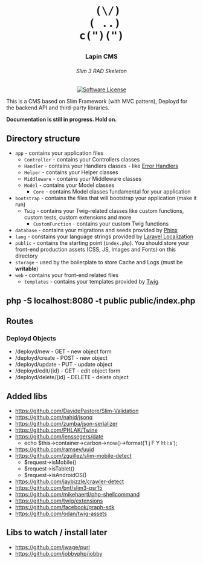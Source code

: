 <h1 align="center">
<pre>
  (\/)
 ( ..)
c(")(")
</pre>
</h1>

<h3 align="center">Lapin CMS</h3>
<h6 align="center">Slim 3 RAD Skeleton</h6>

<div align="center">

  [![Software License](https://img.shields.io/badge/license-MIT-brightgreen.svg)](LICENSE.md)

</div>

This is a CMS based on Slim Framework (with MVC pattern), Deployd for the backend API and third-party libraries.

**Documentation is still in progress. Hold on.**

## Directory structure
- `app` - contains your application files
  - `Controller`  - contains your Controllers classes
  - `Handler` - contains your Handlers classes - like [Error Handlers](https://www.slimframework.com/docs/handlers/error.html)
  - `Helper` - contains your Helper classes
  - `Middleware` - contains your Middleware classes
  - `Model` - contains your Model classes
    - `Core` - contains Model classes fundamental for your application
- `bootstrap` - contains the files that will bootstrap your application (make it run)
  - `Twig` - contains your Twig-related classes like custom functions, custom tests, custom extensions and more
    - `CustomFunction` - contains your custom Twig functions
- `database` - contains your migrations and seeds provided by [Phinx](https://phinx.org)
- `lang` - constains your language strings provided by [Laravel Localization](https://laravel.com/docs/5.5/localization)
- `public` - contains the starting point (`index.php`). You should store your front-end production assets (CSS, JS, Images and Fonts) on this directory
- `storage` - used by the boilerplate to store Cache and Logs (must be **writable**)
- `web` - contains your front-end related files
  - `templates` - contains your templates provided by [Twig](https://twig.symfony.com)

## php -S localhost:8080 -t public public/index.php

## Routes
### Deployd Objects
- /deployd/new - GET - new object form
- /deployd/create - POST - new object
- /deployd/update - PUT - update object
- /deployd/edit/{id} - GET - edit object form
- /deployd/delete/{id} - DELETE - delete object

## Added libs
- https://github.com/DavidePastore/Slim-Validation
- https://github.com/nahid/jsonq 
- https://github.com/zumba/json-serializer
- https://github.com/PHLAK/Twine
- https://github.com/jenssegers/date
    - echo $this->container->carbon->now()->format('l j F Y H:i:s');
- https://github.com/ramsey/uuid
- https://github.com/zguillez/slim-mobile-detect
    - $request->isMobile()
    - $request->isTablet()
    - $request->isAndroidOS()
- https://github.com/jaybizzle/crawler-detect
- https://github.com/bnf/slim3-psr15
- https://github.com/mikehaertl/php-shellcommand
- https://github.com/twig/extensions
- https://github.com/facebook/graph-sdk
- https://github.com/odan/twig-assets

## Libs to watch / install later
- https://github.com/jwage/purl
- https://github.com/jobbyphp/jobby
